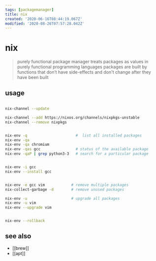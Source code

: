 ```yaml
---
tags: [packagemanager]
title: nix
created: '2020-06-16T08:44:19.067Z'
modified: '2020-08-26T07:57:28.042Z'
---
```


# nix

> purely functional package manager 
> treats packages as values in purely functional programming languages
> packages are built by functions that don’t have side-effects and don't change after they have been built

## usage
```sh

nix-channel --update

nix-channel --add https://nixos.org/channels/nixpkgs-unstable
nix-channel --remove nixpkgs


nix-env -q                      #  list all installed packages
nix-env -qa
nix-env -qa chromium
nix-env -qas gcc                # status of the available package
nix-env -qaP | grep python3-3   # search for a particular package


nix-env -i gcc
nix-env --install gcc


nix-env -e gcc vim            # remove multiple packages
nix-collect-garbage -d        # remove unused packages

nix-env -u                    # upgrade all packages
nix-env -u vim
nix-env --upgrade vim


nix-env --rollback
```
## see also
- [[brew]]
- [[apt]]
